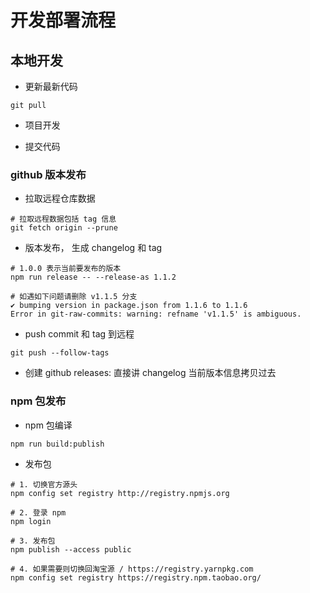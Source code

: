 # 开发部署流程

## 本地开发

- 更新最新代码

```shell
git pull
```

- 项目开发

- 提交代码

### github 版本发布

- 拉取远程仓库数据

```shell
# 拉取远程数据包括 tag 信息
git fetch origin --prune
```

- 版本发布， 生成 changelog 和  tag

```shell
# 1.0.0 表示当前要发布的版本
npm run release -- --release-as 1.1.2
```

```shell
# 如遇如下问题请删除 v1.1.5 分支
✔ bumping version in package.json from 1.1.6 to 1.1.6
Error in git-raw-commits: warning: refname 'v1.1.5' is ambiguous.

```

- push commit 和 tag 到远程

```shell
git push --follow-tags
```

- 创建 github releases: 直接讲 changelog 当前版本信息拷贝过去

### npm 包发布

- npm 包编译

```shell
npm run build:publish
```

- 发布包

```shell
# 1. 切换官方源头
npm config set registry http://registry.npmjs.org

# 2. 登录 npm
npm login

# 3. 发布包
npm publish --access public

# 4. 如果需要则切换回淘宝源 / https://registry.yarnpkg.com
npm config set registry https://registry.npm.taobao.org/
```
